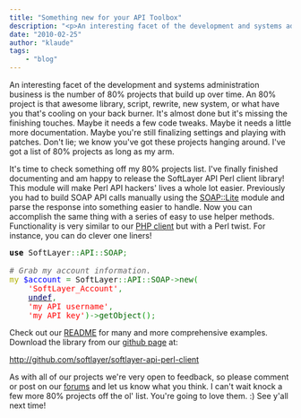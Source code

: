 ```yaml
---
title: "Something new for your API Toolbox"
description: "<p>An interesting facet of the development and systems administration business is the number of 80% projects that build "
date: "2010-02-25"
author: "klaude"
tags:
    - "blog"
---
```


<p>An interesting facet of the development and systems administration business is the number of 80% projects that build up over time. An 80% project is that awesome library, script, rewrite, new system, or what have you that's cooling on your back burner. It's almost done but it's missing the finishing touches. Maybe it needs a few code tweaks. Maybe it needs a little more documentation. Maybe you're still finalizing settings and playing with patches. Don't lie; we know you've got these projects hanging around. I've got a list of 80% projects as long as my arm.</p>
<p>It's time to check something off my 80% projects list. I've finally finished documenting and am happy to release the SoftLayer API Perl client library! This module will make Perl API hackers' lives a whole lot easier. Previously you had to build SOAP API calls manually using the <a href="http://www.soaplite.com/">SOAP::Lite</a> module and parse the response into something easier to handle.  Now you can accomplish the same thing with a series of easy to use helper methods. Functionality is very similar to our <a href="http://github.com/softlayer/softlayer-api-php-client">PHP client</a> but with a Perl twist. For instance, you can do clever one liners!</p>
<div class="geshifilter">
<pre class="perl geshifilter-perl" style="font-family:monospace;"><span style="color: #000000; font-weight: bold;">use</span> SoftLayer<span style="color: #339933;">::</span><span style="color: #006600;">API</span><span style="color: #339933;">::</span><span style="color: #006600;">SOAP</span><span style="color: #339933;">;</span>
&nbsp;
<span style="color: #666666; font-style: italic;"># Grab my account information.</span>
<span style="color: #b1b100;">my</span> <span style="color: #0000ff;">$account</span> <span style="color: #339933;">=</span> SoftLayer<span style="color: #339933;">::</span><span style="color: #006600;">API</span><span style="color: #339933;">::</span><span style="color: #006600;">SOAP</span><span style="color: #339933;">-></span><span style="color: #006600;">new</span><span style="color: #009900;">&#40;</span>
    <span style="color: #ff0000;">'SoftLayer_Account'</span><span style="color: #339933;">,</span> 
    <a href="http://perldoc.perl.org/functions/undef.html"><span style="color: #000066;">undef</span></a><span style="color: #339933;">,</span> 
    <span style="color: #ff0000;">'my API username'</span><span style="color: #339933;">,</span> 
    <span style="color: #ff0000;">'my API key'</span><span style="color: #009900;">&#41;</span><span style="color: #339933;">-></span><span style="color: #006600;">getObject</span><span style="color: #009900;">&#40;</span><span style="color: #009900;">&#41;</span><span style="color: #339933;">;</span></pre></div>
<p>Check out our <a href="http://github.com/softlayer/softlayer-api-perl-client/blob/master/README.pod">README</a> for many and more comprehensive examples. Download the library from our <a href="http://github.com/softlayer">github page</a> at:</p>
<p><a href="http://github.com/softlayer/softlayer-api-perl-client">http://github.com/softlayer/softlayer-api-perl-client</a></p>
<p>As with all of our projects we're very open to feedback, so please comment or post on our <a href="http://forums.softlayer.com/">forums</a> and let us know what you think. I can't wait knock a few more 80% projects off the ol' list. You're going to love them. :) See y'all next time!</p>


